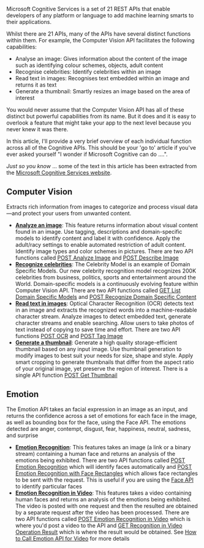 Microsoft Cognitive Services is a set of 21 REST APIs that enable developers of any platform or language to add machine learning smarts to their applications.

Whilst there are 21 APIs, many of the APIs have several distinct functions within them. For example, the Computer Vision API facilitates the following capabilities:
* Analyse an image: Gives information about the content of the image such as identifying colour schemes, objects, adult content
* Recognise celebrities: Identify celebrities within an image
* Read text in images: Recognises text embedded within an image and returns it as text
* Generate a thumbnail: Smartly resizes an image based on the area of interest

You would never assume that the Computer Vision API has all of these distinct but powerful capabilities from its name. But it does and it is easy to overlook a feature that might take your app to the next level because you never knew it was there.

In this article, I'll provide a very brief overview of each individual function across all of the Cognitive APIs. This should be your 'go to' article if you've ever asked yourself "I wonder if Microsoft Cognitive can do ....".

_Just so you know_ ... some of the text in this article has been extracted from the [Microsoft Cognitive Services website](https://www.microsoft.com/cognitive-services).

## Computer Vision
Extracts rich information from images to categorize and process visual data—and protect your users from unwanted content. 

* **[Analyze an image](https://www.microsoft.com/cognitive-services/en-us/computer-vision-api)**: This feature returns information about visual content found in an image. Use tagging, descriptions and domain-specific models to identify content and label it with confidence. Apply the adult/racy settings to enable automated restriction of adult content. Identify image types and color schemes in pictures. There are two API functions called [POST Analyze Image](https://dev.projectoxford.ai/docs/services/56f91f2d778daf23d8ec6739/operations/56f91f2e778daf14a499e1fa) and [POST Describe Image](https://dev.projectoxford.ai/docs/services/56f91f2d778daf23d8ec6739/operations/56f91f2e778daf14a499e1fe)
* **[Recognize celebrities](https://www.microsoft.com/cognitive-services/en-us/computer-vision-api)**: The Celebrity Model is an example of Domain Specific Models. Our new celebrity recognition model recognizes 200K celebrities from business, politics, sports and entertainment around the World. Domain-specific models is a continuously evolving feature within Computer Vision API. There are two API functions called [GET List Domain Specific Models](https://dev.projectoxford.ai/docs/services/56f91f2d778daf23d8ec6739/operations/56f91f2e778daf14a499e1fd) and [POST Recognize Domain Specific Content](https://dev.projectoxford.ai/docs/services/56f91f2d778daf23d8ec6739/operations/56f91f2e778daf14a499e200)
* **[Read text in images](https://www.microsoft.com/cognitive-services/en-us/computer-vision-api)**: Optical Character Recognition (OCR) detects text in an image and extracts the recognized words into a machine-readable character stream. Analyze images to detect embedded text, generate character streams and enable searching. Allow users to take photos of text instead of copying to save time and effort. There are two API functions [POST OCR](https://dev.projectoxford.ai/docs/services/56f91f2d778daf23d8ec6739/operations/56f91f2e778daf14a499e1fc) and [POST Tag Image](https://dev.projectoxford.ai/docs/services/56f91f2d778daf23d8ec6739/operations/56f91f2e778daf14a499e1ff)
* **[Generate a thumbnail](https://www.microsoft.com/cognitive-services/en-us/computer-vision-api)**: Generate a high quality storage-efficient thumbnail based on any input image. Use thumbnail generation to modify images to best suit your needs for size, shape and style. Apply smart cropping to generate thumbnails that differ from the aspect ratio of your original image, yet preserve the region of interest. There is a single API function [POST Get Thumbnail](https://dev.projectoxford.ai/docs/services/56f91f2d778daf23d8ec6739/operations/56f91f2e778daf14a499e1fb)

## Emotion
The Emotion API takes an facial expression in an image as an input, and returns the confidence across a set of emotions for each face in the image, as well as bounding box for the face, using the Face API. The emotions detected are anger, contempt, disgust, fear, happiness, neutral, sadness, and surprise

* **[Emotion Recognition](https://www.microsoft.com/cognitive-services/en-us/emotion-api)**: This features takes an image (a link or a binary stream) containing a human face and returns an analysis of the emotions being exhibited. There are two API functions called [POST Emotion Recognition](https://dev.projectoxford.ai/docs/services/5639d931ca73072154c1ce89/operations/563b31ea778daf121cc3a5fa) which will identify faces automatically and [POST Emotion Recognition with Face Rectangles](https://dev.projectoxford.ai/docs/services/5639d931ca73072154c1ce89/operations/56f23eb019845524ec61c4d7) which allows face rectangles to be sent with the request. This is useful if you are using the [Face API](https://www.microsoft.com/cognitive-services/en-us/face-api) to identify particular faces
* **[Emotion Recognition in Video](https://www.microsoft.com/cognitive-services/en-us/emotion-api)**: This features takes a video containing human faces and returns an analysis of the emotions being exhibited. The video is posted with one request and then the resulted are obtained by a separate request after the video has been processed. There are two API functions called [POST Emotion Recognition in Video](https://dev.projectoxford.ai/docs/services/5639d931ca73072154c1ce89/operations/56f8d40e1984551ec0a0984e) which is where you'd post a video to the API and [GET Recognition in Video Operation Result](https://dev.projectoxford.ai/docs/services/5639d931ca73072154c1ce89/operations/56f8d4471984551ec0a0984f) which is where the result would be obtained. See [How to Call Emotion API for Video](https://www.microsoft.com/cognitive-services/en-us/emotion-api/documentation/howtocallemotionforvideo) for more details
